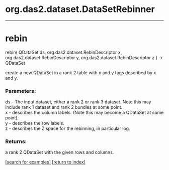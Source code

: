 # org.das2.dataset.DataSetRebinner



***
<a name="rebin"></a>
# rebin
rebin( QDataSet ds, org.das2.dataset.RebinDescriptor x, org.das2.dataset.RebinDescriptor y, org.das2.dataset.RebinDescriptor z ) &rarr; QDataSet

create a new QDataSet in a rank 2 table with x and y tags described by x and y.

### Parameters:
ds - The input dataset, either a rank 2 or rank 3 dataset.  Note this may include rank 1 dataset and rank 2 bundles at some point.
<br>x - describes the column labels.  (Note this may become a QDataSet at some point).
<br>y - describes the row labels.
<br>z - describes the Z space for the rebinning, in particular log.

### Returns:
a rank 2 QDataSet with the given rows and columns.

<a href="https://github.com/autoplot/dev/search?q=rebin&unscoped_q=rebin">[search for examples]</a>
<a href="https://github.com/autoplot/documentation/blob/master/javadoc/index-all.md">[return to index]</a>

